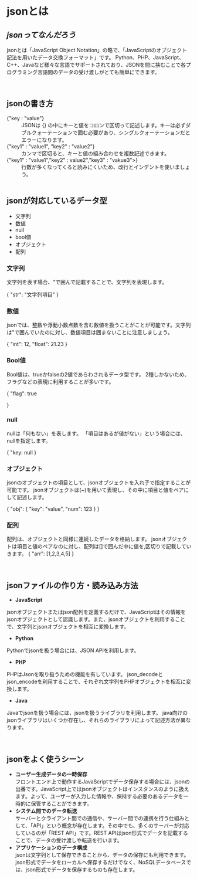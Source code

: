 # **jsonとは**

## *jsonってなんだろう*

jsonとは「JavaScript Object Notation」の略で、「JavaScriptのオブジェクト記法を用いたデータ交換フォーマット」です。
Python、PHP、JavaScript、C++、Javaなど様々な言語でサポートされており、JSONを間に挟むことで各プログラミング言語間のデータの受け渡しがとても簡単にできます。

<br>

## **jsonの書き方**
<dl>
    <dt>{"key : "value"}</dt>
    <dd>JSONは {} の中にキーと値をコロンで区切って記述します。キーは必ずダブルクォーテーションで囲む必要があり、シングルクォーテーションだとエラーになります。</dd>
    <dt>{"key1" : "value1", "key2" : "value2"}</dt>
    <dd>カンマで区切ると、キーと値の組み合わせを複数記述できます。</dd>
    <dt>{"key1" : "value1","key2" : value2","key3" : "vakue3">}</dt>
    <dd>行数が多くなってくると読みにくいため、改行とインデントを使いましょう。</dd>
<br>

## **jsonが対応しているデータ型**
- 文字列
- 数値
- null
- bool値
- オブジェクト
- 配列

### **文字列**
文字列を表す場合、"で囲んで記載することで、文字列を表現します。

{
        "str": "文字列項目"
}

### **数値**
jsonでは、整数や浮動小数点数を含む数値を扱うことがことが可能です。文字列は"で囲んでいたのに対し、数値項目は囲まないことに注意しましょう。

{   "int": 12,
    "float": 21.23
}

### **Bool値**
Bool値は、trueかfalseの2値であらわされるデータ型です。
2種しかないため、フラグなどの表現に利用することが多いです。

{
        "flag": true
        
}

### **null**
nullは「何もない」を表します。
「項目はあるが値がない」という場合には、nullを指定します。

{
    "key: null
}

### **オブジェクト**
jsonのオブジェクトの項目として、jsonオブジェクトを入れ子で指定することが可能です。
jsonオブジェクトは(~)を用いて表現し、その中に項目と値をペアにして記述します。

{
        "obj": {
            "key": "value",
            "num": 123
        }
}

### **配列**
配列は、オブジェクトと同様に連続したデータを格納します。
jsonオブジェクトは項目と値のペアなのに対し、配列は[]で囲んだ中に値を,区切りで記載していきます。
{
    "arr": [1,2,3,4,5]
}

<br>

## **jsonファイルの作り方・読み込み方法**
- **JavaScript**

jsonオブジェクトまたはjson配列を定義するだけで、JavaScriptはその情報をjsonオブジェクトとして認識します。また、jsonオブジェクトを利用することで、文字列とjsonオブジェクトを相互に変換します。
- **Python**

Pythonでjsonを扱う場合には、JSON APIを利用します。
- **PHP**

PHPはJsonを取り扱うための機能を有しています。
json_decodeとjson_encodeを利用することで、それぞれ文字列をPHPオブジェクトを相互に変換します。
- **Java**

Javaでjsonを扱う場合には、jsonを扱うライブラリを利用します。
java向けのjsonライブラリはいくつか存在し、それらのライブラリによって記述方法が異なります。

<br>

## **jsonをよく使うシーン**
- **ユーザー生成データの一時保存**<br>
フロントエンド上で動作するJavaScriptでデータ保存する場合には、jsonの出番です。JavaScript上ではjsonオブジェクトはインスタンスのように扱えます。よって、ユーザーが入力した情報や、保持する必要のあるデータを一時的に保管することができます。
- **システム間でのデータ転送**<br>
サーバーとクライアント間での通信や、サーバー間での連携を行う仕組みとして、「API」という概念が存在します。その中でも、多くのサーバーが対応しているのが「REST API」です。REST APIはjson形式でデータを記載することで、データの受け渡しや転送を行います。
- **アプリケーションのデータ構成**<br>
jsonは文字列として保存できることから、データの保存にも利用できます。json形式でデータをローカルへ保存するだけでなく、NoSQLデータベースでは、json形式でデータを保存するものも存在します。
